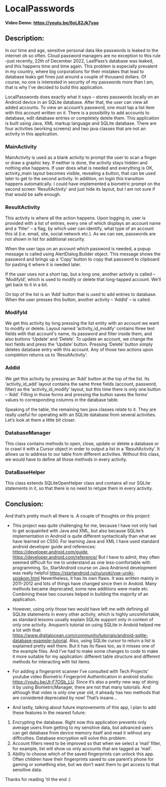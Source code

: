 # LocalPasswords
#### Video Demo:  <https://youtu.be/6oL82Jk7yao>
## Description:
In our time and age, sensitive personal data like passwords is leaked to the internet oh so often. Cloud password managers are no exception to this rule –just recently, 22th of December 2022, LastPass’s database was leaked, and this happens time and time again. This problem is especially prevalent in my country, where big corporations for their mistakes that lead to database leaks get fines just around a couple of thousand dollars. Of course, no one is interested in security of my passwords more than I am, that is why I've decided to build this application.

LocalPasswords does exactly what it says – stores passwords locally on an Android device in an SQLite database. After that, the user can view all added accounts. To view an account’s password, one must tap a list item with this account written on it. There is a possibility to add accounts to database, edit database entries or completely delete them.
This application is built using Java, XML markup language and SQLite database.
There are four activities (working screens) and two java classes that are not an activity in this application.

### MainActivity
MainActivity is used as a blank activity to prompt the user to scan a finger or draw a graphic key.
If neither is done, the activity stays hidden and nothing else happens. If user does what is needed and everything is OK, activity_main layout becomes visible, revealing a button, that can be used later to get to the second activity. In addition, on login this transition happens automatically. I could have implemented a biometric prompt on the second screen 'ResultActivity' and just hide its layout, but I am not sure if that would be safe enough.

### ResultActivity
This activity is where all the action happens. Upon logging in, user is provided with a list of entries, every one of which displays an account name and a ‘filter’ – a flag, by which user can identify, what type of an account this id (i.e. email, site, social network etc.). As we can see, passwords are not shown in list for additional security.

When the user taps on an account which password is needed, a popup message is called using AlertDialog.Builder object. This message shows the password and brings up a ‘Copy’ button to copy that password to clipboard for pasting it where it is needed later.

If the user uses not a short tap, but a long one, another activity is called – ‘ModifyId’, which is used to modify or delete that long-tapped account. We’ll get back to it in a bit.

On top of the list is an ‘Add’ button that is used to add entries to database. When the user presses this button, another activity – ‘AddId’ – is called.

### ModifyId
We get this activity by long pressing the list entity with an account we want to modify or delete. Layout named ‘activity_id_modify’ contains three text fields with that account's name, its password and filter inside them, and also buttons ‘Update’ and ‘Delete’. To update an account, we change the text fields and press the ‘Update’ button. Pressing ‘Delete’ button simply deletes database entry with this account. Any of those two actions upon completion returns us to ‘ResultActivity’.

### AddId
We get this activity by pressing an ‘Add’ button at the top of the list. Its ‘activity_id_add’ layout contains the same three fields (account, password, filter) as the ‘activity_id_modify’ layout, but this time there is only one button – ‘Add’. Filling in those forms and pressing the button saves the forms’ values to corresponding columns in the database table.

Speaking of the table, the remaining two java classes relate to it. They are really useful for operating with an SQLite database from several activities. Let’s look at them a little bit closer.

### DatabaseManager
This class contains methods to open, close, update or delete a database or to crawl it with a Cursor object in order to output a list in a ‘ResultActivity’.
It allows us to address to our table from different activities. Without this class, we would have to define all those methods in every activity.

### DataBaseHelper
This class extends SQLiteOpenHelper class and contains all our SQLite statements in it, so that there is no need to retype them in every activity.

## Conclusion:

And that’s pretty much all there is. A couple of thoughts on this project:
- This project was quite challenging for me, because I have not only had to get acquainted with Java and XML, but also because SQLite’s implementation in Android is quite different syntactically than what we have learned on CS50.
For learning Java and XML I have used standard android developer guide and references:
https://developer.android.com/guide,
https://developer.android.com/reference/
But I have to admit, they often seemed difficult for me to understand as one less-comfortable with programming.
So, StartAndroid course on Java Andriond development was really helpful
https://startandroid.ru/ru/uroki/vse-uroki-spiskom.html
Nevertheless, it has its own flaws. It was written mainly in 2011-2012 and lots of things have changed since then in Andoid. Many methods became deprecated, some new additions were made etc.
Combining these two courses helped in building the majority of an application.

- However, using only those two would have left me with defining all SQLite statements in every other activity, which is highly uncomfortable, as standard lessons usually explain SQLite support only in context of only one activity.
Anupam’s tutorial on using SQLite in Andoid helped me a lot with that:
https://www.digitalocean.com/community/tutorials/android-sqlite-database-example-tutorial.
Also, using SQLite cursor to return a list is explained pretty well there. But it has its flaws too, as it misses one of the example files. And I’ve had to make some changes to code to make it more suitable for my application: different table structure and different methods for interacting with list items.

-  For adding a fingerprint scanner I’ve consulted with Tech Projects’ youtube video Biometric Fingerprint Authentication in android studio:
https://youtu.be/Jt-F7OSb_LU.
Since it’s also a pretty new way of doing it by using BiometricManager, there are not that many tutorials. And although that video is only one year old, it already has two methods that are considered deprecated by now! That’s insane…

- And lastly, talking about future improvements of this app, I plan to add these features in the nearest future:
1. Encrypting the database. Right now this application prevents only average users from getting to my sensitive data, but advanced users can get database from device memory itself and read it without any difficulties. Database encryption will solve this problem.
2. Account filters need to be improved so that when we select a ‘mail’ filter, for example, list will show us only accounts that are tagged as ‘mail’.
3. Ability to choose which of the saved fingerprints can unlock this app. Often children have their fingerprints saved to use parent’s phone for gaming or something else, but we don’t want them to get access to that sensitive data.

Thanks for reading 'til the end :)

